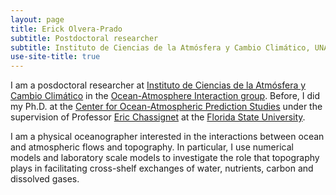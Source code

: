 ```yaml
---
layout: page
title: Erick Olvera-Prado
subtitle: Postdoctoral researcher
subtitle: Instituto de Ciencias de la Atmósfera y Cambio Climático, UNAM 
use-site-title: true
---
```


I am a posdoctoral researcher at [Instituto de Ciencias de la Atmósfera y Cambio Climático](https://www.atmosfera.unam.mx/) in the [Ocean-Atmosphere Interaction group](http://grupo-ioa.atmosfera.unam.mx/). Before, I did my Ph.D. at the [Center for Ocean-Atmospheric Prediction Studies](https://www.coaps.fsu.edu/) under the supervision of Professor [Eric Chassignet](https://www.coaps.fsu.edu/eric-chassignet) at the [Florida State University](https://www.fsu.edu/).


I am a physical oceanographer interested in the interactions between ocean and atmospheric flows and topography. In particular, I use numerical models and laboratory scale models to investigate the role that topography plays in facilitating cross-shelf exchanges of water, nutrients, carbon and dissolved gases.
